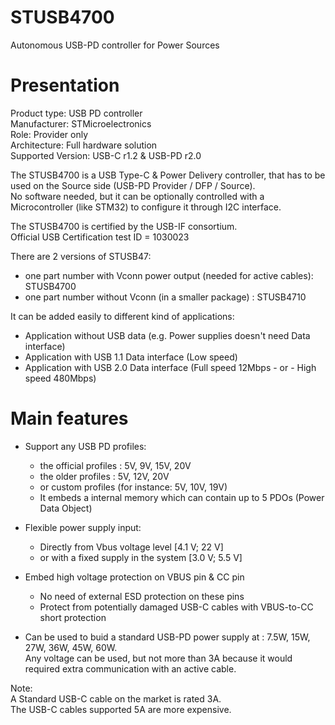 # STUSB4700
Autonomous USB-PD controller for Power Sources

# Presentation

Product type: USB PD controller <br/>
Manufacturer: STMicroelectronics <br/>
Role: Provider only <br/>
Architecture: Full hardware solution <br/>
Supported Version: USB-C r1.2 & USB-PD r2.0 <br/>

The STUSB4700 is a USB Type-C & Power Delivery controller, that has to be used on the Source side (USB-PD Provider / DFP / Source). <br/>
No software needed, but it can be optionally controlled with a Microcontroller (like STM32) to configure it through I2C interface.

The STUSB4700 is certified by the USB-IF consortium. <br/>
Official USB Certification test ID = 1030023

There are 2 versions of STUSB47:
   - one part number with Vconn power output (needed for active cables): STUSB4700
   - one part number without Vconn (in a smaller package) : STUSB4710

It can be added easily to different kind of applications:
  - Application without USB data (e.g. Power supplies doesn't need Data interface)
  - Application with USB 1.1 Data interface (Low speed)
  - Application with USB 2.0 Data interface (Full speed 12Mbps - or - High speed 480Mbps)
  
  
# Main features

* Support any USB PD profiles:
  * the official profiles : 5V, 9V, 15V, 20V
  * the older profiles : 5V, 12V, 20V
  * or custom profiles (for instance: 5V, 10V, 19V)
  * It embeds a internal memory which can contain up to 5 PDOs (Power Data Object)

* Flexible power supply input: 
  - Directly from Vbus voltage level [4.1 V; 22 V]
  - or with a fixed supply in the system [3.0 V; 5.5 V]

* Embed high voltage protection on VBUS pin & CC pin
  - No need of external ESD protection on these pins
  - Protect from potentially damaged USB-C cables with VBUS-to-CC short protection


* Can be used to buid a standard USB-PD power supply at : 7.5W, 15W, 27W, 36W, 45W, 60W. <br/>
Any voltage can be used, but not more than 3A because it would required extra communication with an active cable.
  
 Note: <br/>
 A Standard USB-C cable on the market is rated 3A. <br/>
 The USB-C cables supported 5A are more expensive. <br/>
 
  
